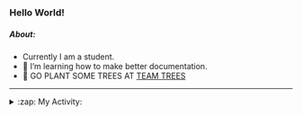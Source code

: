 ### Hello World!

##### About:
- Currently I am a student.
- 🌱 I’m learning how to make better documentation.
- 🌱 GO PLANT SOME TREES AT [TEAM TREES](https://teamtrees.org/)

---
<details>
  <summary>:zap: My Activity:</summary>
  
<!--START_SECTION:waka-->
![Code Time](http://img.shields.io/badge/Code%20Time-1%2C250%20hrs%2012%20mins-blue)

**I'm a Night 🦉** 

```text
🌞 Morning                2077 commits        ███░░░░░░░░░░░░░░░░░░░░░░   10.34 % 
🌆 Daytime                6722 commits        ████████░░░░░░░░░░░░░░░░░   33.45 % 
🌃 Evening                5798 commits        ███████░░░░░░░░░░░░░░░░░░   28.85 % 
🌙 Night                  5498 commits        ███████░░░░░░░░░░░░░░░░░░   27.36 % 
```
📅 **I'm Most Productive on Wednesday** 

```text
Monday                   2749 commits        ███░░░░░░░░░░░░░░░░░░░░░░   13.68 % 
Tuesday                  2748 commits        ███░░░░░░░░░░░░░░░░░░░░░░   13.68 % 
Wednesday                4739 commits        ██████░░░░░░░░░░░░░░░░░░░   23.58 % 
Thursday                 2646 commits        ███░░░░░░░░░░░░░░░░░░░░░░   13.17 % 
Friday                   2198 commits        ███░░░░░░░░░░░░░░░░░░░░░░   10.94 % 
Saturday                 1749 commits        ██░░░░░░░░░░░░░░░░░░░░░░░   08.70 % 
Sunday                   3266 commits        ████░░░░░░░░░░░░░░░░░░░░░   16.25 % 
```


📊 **This Week I Spent My Time On** 

```text
🔥 Editors: 
Android Studio           3 hrs 23 mins       █████████████████░░░░░░░░   69.67 % 
IntelliJ                 1 hr 28 mins        ████████░░░░░░░░░░░░░░░░░   30.33 % 

🐱‍💻 Projects: 
e-wallet                 2 hrs 51 mins       ███████████████░░░░░░░░░░   58.93 % 
library_management_system1 hr 21 mins        ███████░░░░░░░░░░░░░░░░░░   27.87 % 
Unknown Project          20 mins             ██░░░░░░░░░░░░░░░░░░░░░░░   06.96 % 
bottom-nac               7 mins              █░░░░░░░░░░░░░░░░░░░░░░░░   02.62 % 
Little Lemon             4 mins              ░░░░░░░░░░░░░░░░░░░░░░░░░   01.40 % 
```


 Last Updated on 10/11/2023 05:10:33 UTC
<!--END_SECTION:waka-->
</details>

